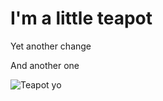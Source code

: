 # I'm a little teapot

Yet another change

And another one

![Teapot yo](https://images-na.ssl-images-amazon.com/images/I/51GHlyuQ1JL._SL1200_.jpg)